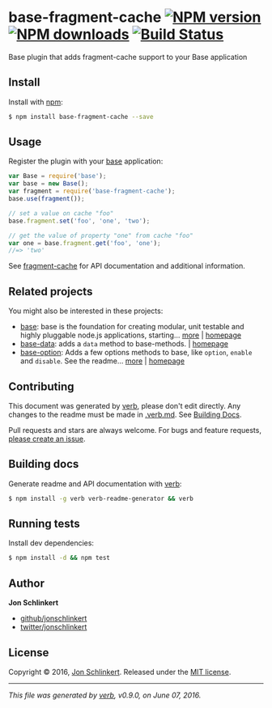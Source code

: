 # base-fragment-cache [![NPM version](https://img.shields.io/npm/v/base-fragment-cache.svg?style=flat)](https://www.npmjs.com/package/base-fragment-cache) [![NPM downloads](https://img.shields.io/npm/dm/base-fragment-cache.svg?style=flat)](https://npmjs.org/package/base-fragment-cache) [![Build Status](https://img.shields.io/travis/node-base/base-fragment-cache.svg?style=flat)](https://travis-ci.org/node-base/base-fragment-cache)

Base plugin that adds fragment-cache support to your Base application

## Install

Install with [npm](https://www.npmjs.com/):

```sh
$ npm install base-fragment-cache --save
```

## Usage

Register the plugin with your [base](https://github.com/node-base/base) application:

```js
var Base = require('base');
var base = new Base();
var fragment = require('base-fragment-cache');
base.use(fragment());

// set a value on cache "foo"
base.fragment.set('foo', 'one', 'two');

// get the value of property "one" from cache "foo"
var one = base.fragment.get('foo', 'one');
//=> 'two'
```

See [fragment-cache](https://github.com/jonschlinkert/fragment-cache) for API documentation and additional information.

## Related projects

You might also be interested in these projects:

* [base](https://www.npmjs.com/package/base): base is the foundation for creating modular, unit testable and highly pluggable node.js applications, starting… [more](https://github.com/node-base/base) | [homepage](https://github.com/node-base/base "base is the foundation for creating modular, unit testable and highly pluggable node.js applications, starting with a handful of common methods, like `set`, `get`, `del` and `use`.")
* [base-data](https://www.npmjs.com/package/base-data): adds a `data` method to base-methods. | [homepage](https://github.com/node-base/base-data "adds a `data` method to base-methods.")
* [base-option](https://www.npmjs.com/package/base-option): Adds a few options methods to base, like `option`, `enable` and `disable`. See the readme… [more](https://github.com/node-base/base-option) | [homepage](https://github.com/node-base/base-option "Adds a few options methods to base, like `option`, `enable` and `disable`. See the readme for the full API.")

## Contributing

This document was generated by [verb](https://github.com/verbose/verb), please don't edit directly. Any changes to the readme must be made in [.verb.md](.verb.md). See [Building Docs](#building-docs).

Pull requests and stars are always welcome. For bugs and feature requests, [please create an issue](https://github.com/node-base/base-fragment-cache/issues/new).

## Building docs

Generate readme and API documentation with [verb](https://github.com/verbose/verb):

```sh
$ npm install -g verb verb-readme-generator && verb
```

## Running tests

Install dev dependencies:

```sh
$ npm install -d && npm test
```

## Author

**Jon Schlinkert**

* [github/jonschlinkert](https://github.com/jonschlinkert)
* [twitter/jonschlinkert](http://twitter.com/jonschlinkert)

## License

Copyright © 2016, [Jon Schlinkert](https://github.com/jonschlinkert).
Released under the [MIT license](https://github.com/node-base/base-fragment-cache/blob/master/LICENSE).

***

_This file was generated by [verb](https://github.com/verbose/verb), v0.9.0, on June 07, 2016._